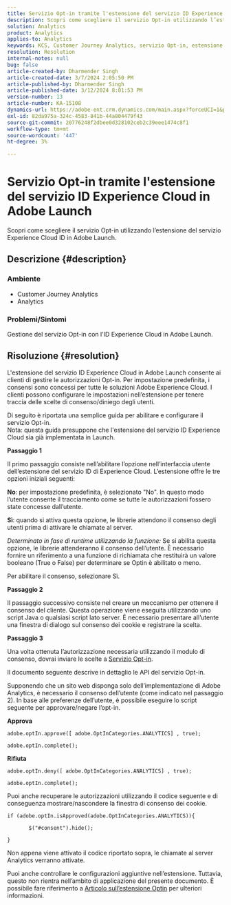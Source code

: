 ```yaml
---
title: Servizio Opt-in tramite l'estensione del servizio ID Experience Cloud in Adobe Launch
description: Scopri come scegliere il servizio Opt-in utilizzando l’estensione del servizio Experience Cloud ID in Adobe Launch.
solution: Analytics
product: Analytics
applies-to: Analytics
keywords: KCS, Customer Journey Analytics, servizio Opt-in, estensione del servizio ID Experience Cloud, Adobe Launch, Adobe Analytics
resolution: Resolution
internal-notes: null
bug: false
article-created-by: Dharmender Singh
article-created-date: 3/7/2024 2:05:50 PM
article-published-by: Dharmender Singh
article-published-date: 3/12/2024 8:01:53 PM
version-number: 13
article-number: KA-15108
dynamics-url: https://adobe-ent.crm.dynamics.com/main.aspx?forceUCI=1&pagetype=entityrecord&etn=knowledgearticle&id=9324ddc9-8bdc-ee11-904d-6045bd006d92
exl-id: 82da975a-324c-4583-841b-44a804479f43
source-git-commit: 20776248f2dbee0d328102ceb2c39eee1474c8f1
workflow-type: tm+mt
source-wordcount: '447'
ht-degree: 3%

---
```


# Servizio Opt-in tramite l&#39;estensione del servizio ID Experience Cloud in Adobe Launch


Scopri come scegliere il servizio Opt-in utilizzando l’estensione del servizio Experience Cloud ID in Adobe Launch.

## Descrizione {#description}


### Ambiente

- Customer Journey Analytics
- Analytics




### Problemi/Sintomi

Gestione del servizio Opt-in con l&#39;ID Experience Cloud in Adobe Launch.


## Risoluzione {#resolution}


L&#39;estensione del servizio ID Experience Cloud in Adobe Launch consente ai clienti di gestire le autorizzazioni Opt-in. Per impostazione predefinita, i consensi sono concessi per tutte le soluzioni Adobe Experience Cloud. I clienti possono configurare le impostazioni nell’estensione per tenere traccia delle scelte di consenso/diniego degli utenti.

Di seguito è riportata una semplice guida per abilitare e configurare il servizio Opt-in.
<br>Nota: questa guida presuppone che l&#39;estensione del servizio ID Experience Cloud sia già implementata in Launch.<br>


<b>Passaggio 1</b>

Il primo passaggio consiste nell’abilitare l’opzione nell’interfaccia utente dell’estensione del servizio ID di Experience Cloud. L’estensione offre le tre opzioni iniziali seguenti:

<b>No</b>: per impostazione predefinita, è selezionato &quot;No&quot;. In questo modo l’utente consente il tracciamento come se tutte le autorizzazioni fossero state concesse dall’utente.

<b>Sì</b>: quando si attiva questa opzione, le librerie attendono il consenso degli utenti prima di attivare le chiamate al server.

*Determinato in fase di runtime utilizzando la funzione:* Se si abilita questa opzione, le librerie attenderanno il consenso dell’utente. È necessario fornire un riferimento a una funzione di richiamata che restituirà un valore booleano (True o False) per determinare se Optin è abilitato o meno.

Per abilitare il consenso, selezionare Sì.



<b>Passaggio 2</b>

Il passaggio successivo consiste nel creare un meccanismo per ottenere il consenso del cliente. Questa operazione viene eseguita utilizzando uno script Java o qualsiasi script lato server. È necessario presentare all’utente una finestra di dialogo sul consenso dei cookie e registrare la scelta.



<b>Passaggio 3</b>

Una volta ottenuta l’autorizzazione necessaria utilizzando il modulo di consenso, dovrai inviare le scelte a [Servizio Opt-in](https://experienceleague.adobe.com/docs/id-service/using/implementation/opt-in-service/launch.html).

Il documento seguente descrive in dettaglio le API del servizio Opt-in.

Supponendo che un sito web disponga solo dell’implementazione di Adobe Analytics, è necessario il consenso dell’utente (come indicato nel passaggio 2). In base alle preferenze dell’utente, è possibile eseguire lo script seguente per approvare/negare l’opt-in.

<b>Approva</b>


```
adobe.optIn.approve([ adobe.OptInCategories.ANALYTICS] , true);

adobe.optIn.complete();
```




<b>Rifiuta</b>


```
adobe.optIn.deny([ adobe.OptInCategories.ANALYTICS] , true);

adobe.optIn.complete();
```




Puoi anche recuperare le autorizzazioni utilizzando il codice seguente e di conseguenza mostrare/nascondere la finestra di consenso dei cookie.


```
if (adobe.optIn.isApproved(adobe.OptInCategories.ANALYTICS)){

       $("#consent").hide();

}
```




Non appena viene attivato il codice riportato sopra, le chiamate al server Analytics verranno attivate.

Puoi anche controllare le configurazioni aggiuntive nell’estensione. Tuttavia, questo non rientra nell’ambito di applicazione del presente documento. È possibile fare riferimento a [Articolo sull’estensione Optin](https://experienceleague.adobe.com/docs/id-service/using/implementation/opt-in-service/launch.html) per ulteriori informazioni.
